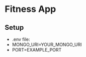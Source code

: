 <h1>Fitness App</h1>

<h2>Setup</h2>

<ul>
  <li>.env file: 
    <li>MONGO_URI=YOUR_MONGO_URI</li>
    <li>PORT=EXAMPLE_PORT</li>
  </li>
</ul>
